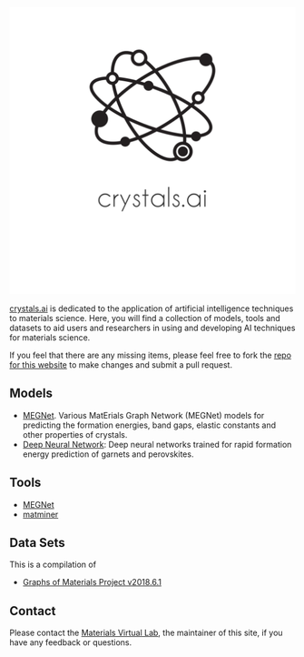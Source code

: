 ![crystals.ai logo](images/logo.png)

[crystals.ai](http://crystals.ai) is dedicated to the application of artificial intelligence techniques to materials science. Here, you will find a collection of models, tools and datasets to aid users and researchers in using and developing AI techniques for materials science.

If you feel that there are any missing items, please feel free to fork the [repo for this website](http://github.com/materialsvirtuallab/crystals.ai) to make changes and submit a pull request.

## Models

* [MEGNet](https://megnet.crystals.ai). Various MatErials Graph Network (MEGNet) models for predicting the formation energies, band gaps, elastic constants and other properties of crystals. 
* [Deep Neural Network](https://dnn.crystals.ai): Deep neural networks trained for rapid formation energy prediction of garnets and perovskites.

## Tools

* [MEGNet](https://github.com/materialsvirtuallab/megnet)
* [matminer](https://github.com/hackingmaterials/matminer)

## Data Sets

This is a compilation of 

* <a href="https://figshare.com/articles/Graphs_of_materials_project/7451351" target="_blank">Graphs of Materials Project v2018.6.1</a>

## Contact

Please contact the [Materials Virtual Lab](http://www.materialsvirtuallab.org), the maintainer of this site, if you have any feedback or questions.
